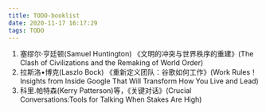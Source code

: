 ```yaml
---
title: TODO-booklist
date: 2020-11-17 16:17:29
tags: TODO
---
```

1. 塞缪尔·亨廷顿(Samuel Huntington) 《文明的冲突与世界秩序的重建》(The Clash of Civilizations and the Remaking of World Order)
2. 拉斯洛•博克(Laszlo Bock) 《重新定义团队：谷歌如何工作》(Work Rules！Insights from Inside Google That Will Transform How You Live and Lead)
3. 科里.帕特森(Kerry Patterson)等，《关键对话》(Crucial Conversations:Tools for Talking When Stakes Are High)
